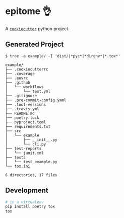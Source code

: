 # epitome 👌

A [`cookiecutter`] python project.

## Generated Project
```
$ tree -a example/ -I 'dist/|*pyc*|*direnv*|*.tox*'

example/
├── .cookiecutterrc
├── .coverage
├── .envrc
├── .github
│   └── workflows
│       └── test.yml
├── .gitignore
├── .pre-commit-config.yaml
├── .tool-versions
├── .travis.yml
├── README.md
├── poetry.lock
├── pyproject.toml
├── requirements.txt
├── src
│   └── example
│       ├── __init__.py
│       └── cli.py
├── test-reports
│   └── junit.xml
├── tests
│   └── test_example.py
└── tox.ini

6 directories, 17 files
```

## Development

```bash
# in a virtualenv
pip install poetry tox
tox
```

[`cookiecutter`]:https://github.com/cookiecutter/cookiecutter
